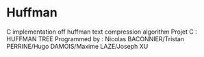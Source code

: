 # Huffman
C implementation off huffman text compression algorithm
Projet C : HUFFMAN TREE
Programmed by : Nicolas BACONNIER/Tristan PERRINE/Hugo DAMOIS/Maxime LAZE/Joseph XU
